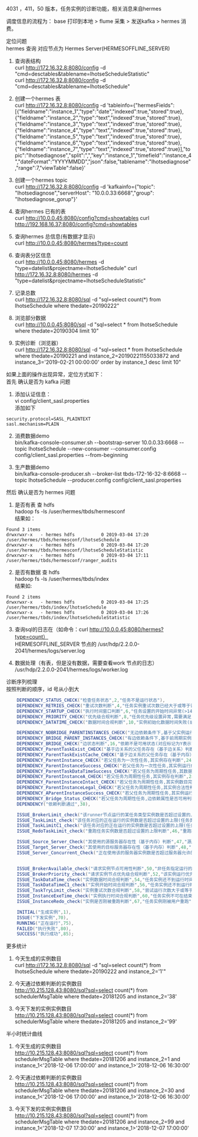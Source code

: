 4031 ，411，50 版本，任务实例的诊断功能，相关消息来自hermes

调度信息的流程为： base 打印到本地 > flume 采集 > 发送kafka > hermes 消费。

  
定位问题  
hermes 查询 对应节点为 Hermes Server(HERMESOFFLINE_SERVER)

1. 查询表结构  
curl http://172.16.32.8:8080/config -d "cmd=desctables&tablename=lhotseScheduleStatistic"  
curl http://172.16.32.8:8080/config -d "cmd=desctables&tablename=lhotseSchedule"

2. 创建一个hermes 表  
curl http://172.16.32.8:8080/config -d 'tableinfo={"hermesFields":[{"fieldname":"instance_1","type":"date","indexed":true,"stored":true},{"fieldname":"instance_2","type":"text","indexed":true,"stored":true},{"fieldname":"instance_3","type":"text","indexed":true,"stored":true},{"fieldname":"instance_4","type":"text","indexed":true,"stored":true},{"fieldname":"instance_5","type":"text","indexed":true,"stored":true},{"fieldname":"instance_6","type":"text","indexed":true,"stored":true},{"fieldname":"instance_7","type":"text","indexed":true,"stored":true}],"topic":"lhotsediagnose","split":",","key":"instance_1","timefield":"instance_4","dateFormat":"YYYYMMDD","json":false,"tablename":"lhotsediagnose","range":7,"viewTable":false}'

3. 创建一个hermes topic  
curl http://172.16.32.8:8080/config -d 'kafkainfo={"topic": "lhotsediagnose","serverHost": "10.0.0.33:6668","group": "lhotsediagnose_gorup"}'

4. 查询hermes 已有的表  
curl http://10.0.0.45:8080/config?cmd=showtables
curl http://192.168.16.37:8080/config?cmd=showtables

5. 查询hermes 总信息(有数据才显示)  
curl http://10.0.0.45:8080/hermes?type=count

5. 查询表分区信息  
curl http://10.0.0.45:8080/hermes -d "type=datelist&projectname=lhotseSchedule"
curl http://172.16.32.8:8080/hermes -d "type=datelist&projectname=lhotseScheduleStatistic"

6. 记录总数  
curl http://172.16.32.8:8080/sql -d "sql=select count(*) from lhotseSchedule where thedate=20190222"

7. 浏览部分数据  
curl http://10.0.0.45:8080/sql -d "sql=select * from lhotseSchedule where thedate=20190304 limit 10"

8. 实例诊断（浏览器）  
curl http://172.16.32.8:8080/sql -d "sql=select * from lhotseSchedule where thedate=20190221 and instance_2=20190221155033872 and instance_3='2019-02-21 00:00:00' order by instance_1 desc limit 10"

如果上面的操作出现异常，定位方式如下：  
首先 确认是否为 kafka 问题
1. 添加认证信息：   
vi config/client_sasl.properties  
添加如下  
```
security.protocol=SASL_PLAINTEXT  
sasl.mechanism=PLAIN 
```
2. 消费数据demo  
bin/kafka-console-consumer.sh --bootstrap-server 10.0.0.33:6668 --topic lhotseSchedule --new-consumer --consumer.config config/client_sasl.properties --from-beginning

3. 生产数据demo  
bin/kafka-console-producer.sh --broker-list tbds-172-16-32-8:6668  --topic lhotseSchedule --producer.config config/client_sasl.properties

然后 确认是否为 hermes 问题  
1. 是否有表 查 hdfs  
hadoop fs -ls /user/hermes/tbds/hermesconf  
结果如： 
``` 
Found 3 items  
drwxrwxr-x   - hermes hdfs          0 2019-03-04 17:20 /user/hermes/tbds/hermesconf/lhotseSchedule
drwxrwxr-x   - hermes hdfs          0 2019-03-04 17:20 /user/hermes/tbds/hermesconf/lhotseScheduleStatistic
drwxrwxr-x   - hermes hdfs          0 2019-03-04 17:11 /user/hermes/tbds/hermesconf/ranger_audits
```
2. 是否有数据 查 hdfs  
hadoop fs -ls /user/hermes/tbds/index  
结果如:  
```
Found 2 items
drwxrwxr-x   - hermes hdfs          0 2019-03-04 17:25 /user/hermes/tbds/index/lhotseSchedule
drwxrwxr-x   - hermes hdfs          0 2019-03-04 17:26 /user/hermes/tbds/index/lhotseScheduleStatistic
```
3. 查询sql的日志在（如命令：curl http://10.0.0.45:8080/hermes?type=count）  
HERMESOFFLINE_SERVER 节点的 /usr/hdp/2.2.0.0-2041/hermes/logs/server.log

4. 数据处理（有表，但是没有数据，需要查看work 节点的日志）  
/usr/hdp/2.2.0.0-2041/hermes/logs/worker.log 


诊断序列梳理  
按照判断的顺序，id 号从小到大
```java
    DEPENDENCY_STATUS_CHECK("检查任务状态",2,"任务不是运行状态"),
    DEPENDENCY_RETRIES_CHECK("重试次数判断",4,"任务实例重试次数已经大于或等于设置的最大重试次数"),
    DEPENDENCY_STARTUP_CHECK("执行时间窗口判断",6,"任务设置的开始时间异常(>1440)"),
    DEPENDENCY_PRIORITY_CHECK("优先级合规判断",8,"任务优先级设置异常,需要满足(>0且<9)"),
    DEPENDENCY_DATATIME_CHECK("数据时间合规判断",10,"实例初始化数据时间失败(或为空)"),

    DEPENDENCY_NOBRIDGE_PARENTINSTANCES_CHECK("无边依赖条件下,基于父实例运行成功的执行条件判断",12,"任务配置了自身依赖,但前周期的实例没有全部运行成功"),
    DEPENDENCY_BRIDGE_PARENT_INSTANCES_CHECK("有边依赖条件下,基于前周期实例运行成功的执行条件判断",14,"有边依赖,任务配置了自身依赖;前周期的实例没有全部运行成功"),
    DEPENDENCY_BRIDGE_CHECK("边状态判断",16,"依赖不是可用状态(对应标记为Y表示可用)"),
    DEPENDENCY_ParentTaskExist_CHECK("基于边关系的父任务存在（基于边关系）判断",20,"边关系表中对应的父任务ID丢失"),
    DEPENDENCY_ParentTaskExistCache_CHECK("基于边关系的父任务存在（基于内存）判断",22,"父任务没有加载到内存"),
    DEPENDENCY_ParentInstance_CHECK("若父任务为一次性任务,其实例存在判断",24,"父任务为一次性任务,对应实例还没有生成"),
    DEPENDENCY_ParentInstanceSuccess_CHECK("若父任务为一次性任务,其实例运行成功的执行条件判断",26,"父任务为一次性任务,对应实例还没有运行成功"),
    DEPENDENCY_ParentTaskDataTimeSuccess_CHECK("若父任务为周期性任务,其数据时间合规判断",27,"依据边依赖找不到父任务对应的时间周期"),
    DEPENDENCY_ParentInstanceA_CHECK("若父任务为周期性任务,其实例存在判断",28,"对应时间区间内父任务实例数为0"),
    DEPENDENCY_ParentInstanceIntact_CHECK("若父任务为周期性任务,其实例数目完整判断",29,"对应时间区间内父任务实例数不全"),
    DEPENDENCY_ParentInstanceLegal_CHECK("若父任务为周期性任务,其实例合法性判断",30,"其实例在其任务开始时间之前(父任务)"),
    DEPENDENCY_AParentInstanceSuccess_CHECK("若父任务为周期性任务,其实例运行成功的执行条件判断",31,"父任务对应实例没有全部运行成功"),
    DEPENDENCY_Bridge_Status_CHECK("若父任务为周期性任务,边依赖属性是否可用判断",32,"对应边依赖属性不可用（dependency!=1）"),
    DEPENDENCY("依赖判断通过",38),

    ISSUE_BrokerLimit_check("该runner节点运行的某任务类型实例数是否超过设置的上限(跟节点相关)判断",40,"在runner节点运行的某任务类型实例数等于设置的上限(跟节点相关)"),
    ISSUE_TaskLimit_check("该任务对应的正在运行的实例数是否超过设置的上限(任务类型)判断",42,"非并行任务对应的实例，一个节点最多运行一个实例"),
    ISSUE_TaskLimitC1_check("该任务对应的正在运行的实例数是否超过设置的上限(任务类型)判断",44,"该任务对应的正在运行的实例数等于设置最大可并行实例数(任务类型)"),
    ISSUE_RedoTaskLimit_check("重跑任务实例数是否超过设置的上限判断",46,"重跑状态下的任务其对应的实例数超过设置的上限(任务类型相关)"),

    ISSUE_Source_Server_Check("其使用的源服务器存在性（基于内存）判断",47,"源服务器信息没有加载到内存"),
    ISSUE_Target_Server_Check("其使用的目标服务器存在性（基于内存）判断",48,"目标服务器信息没有加载到内存"),
    ISSUE_Server_Concurrent_Check("正在使用该的服务器实例数是否超过服务器允许的上限判断",49,"使用了该服务器的任务，其下正在运行的实例数等于该服务器允许的上限"),


    ISSUE_BrokerAvailable_check("请求实例节点可用性判断",50,"非任务指定运行的runner节点在请求该实例（多次出现可能是指定的runner节点异常）"),
    ISSUE_BrokerPriority_check("请求实例节点优先级合规判断",52,"该实例运行优先级不支持在请求该实例的runner节点运行(实例所属任务优先级太低)"),
    ISSUE_TaskDataTime_check("实例数据时间合规判断",54,"任务实例还不到运行时间"),
    ISSUE_TaskDataTimeC1_check("实例开始时间合规判断",56,"任务实例还不到运行时间(开始时间不满足)"),
    ISSUE_TaskTryLimit_check("实例重试次数合规判断",58,"尝试运行次数大于或等于设置的允许尝试运行次数上限"),
    ISSUE_InstanceExeTime_check("实例执行时间合规判断",60,"任务实例不可在结束时间之后运行"),
    ISSUE_InstanceRedo_check("实例是否刚被重跑判断",67,"任务实例刚被用户重跑"),

    INITIAL("生成实例",1),
    ISSUE("下发实例",70),
    RUNNING("正在运行",75),
    FAILED("执行失败",80),
    SUCCESS("执行成功",85);
```

更多统计  
1. 今天生成的实例数目  
curl http://172.16.32.8:8080/sql -d "sql=select count(*) from lhotseSchedule where thedate=20190222 and instance_2='1'"

2. 今天通过依赖判断的实例数目  
http://10.215.128.43:8080/sql?sql=select count(*) from schedulerMsgTable where thedate=20181205 and instance_2='38'

3. 今天下发的实例实例数目  
http://10.215.128.43:8080/sql?sql=select count(*) from schedulerMsgTable where thedate=20181205 and instance_2='99'

半小时统计曲线  
1. 今天生成的实例数目  
http://10.215.128.43:8080/sql?sql=select count(*) from schedulerMsgTable where thedate=20181206 and instance_2=1 and instance_1<'2018-12-06 17:00:00' and instance_1>'2018-12-06 16:30:00'

2. 今天通过依赖判断的实例数目  
http://10.215.128.43:8080/sql?sql=select count(*) from schedulerMsgTable where thedate=20181206 and instance_2=30 and instance_1<'2018-12-06 17:00:00' and instance_1>'2018-12-06 16:30:00'

3. 今天下发的实例实例数目  
http://10.215.128.43:8080/sql?sql=select count(*) from schedulerMsgTable where thedate=20181206 and instance_2=99 and instance_1<'2018-12-07 17:30:00' and instance_1>'2018-12-07 17:00:00'
